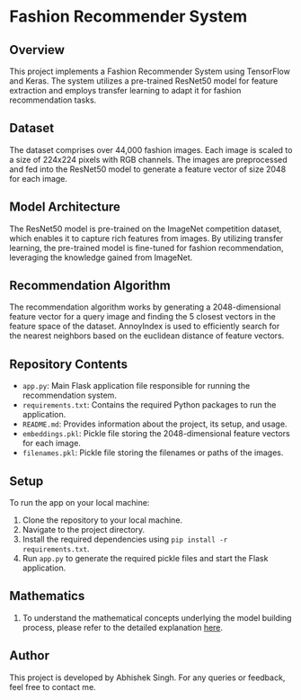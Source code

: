 # Fashion Recommender System

## Overview
This project implements a Fashion Recommender System using TensorFlow and Keras. 
The system utilizes a pre-trained ResNet50 model for feature extraction and employs transfer learning to adapt it for fashion recommendation tasks.

## Dataset
The dataset comprises over 44,000 fashion images. Each image is scaled to a size of 224x224 pixels with RGB channels.
The images are preprocessed and fed into the ResNet50 model to generate a feature vector of size 2048 for each image. 

## Model Architecture
The ResNet50 model is pre-trained on the ImageNet competition dataset, which enables it to capture rich features from images.
By utilizing transfer learning, the pre-trained model is fine-tuned for fashion recommendation, leveraging the knowledge gained from ImageNet.

## Recommendation Algorithm
The recommendation algorithm works by generating a 2048-dimensional feature vector for a query image and finding the 5 closest vectors in the feature space of the dataset.
AnnoyIndex is used to efficiently search for the nearest neighbors based on the euclidean distance of feature vectors.

## Repository Contents
- `app.py`: Main Flask application file responsible for running the recommendation system.
- `requirements.txt`: Contains the required Python packages to run the application.
- `README.md`: Provides information about the project, its setup, and usage.
- `embeddings.pkl`: Pickle file storing the 2048-dimensional feature vectors for each image.
- `filenames.pkl`: Pickle file storing the filenames or paths of the images.

## Setup
To run the app on your local machine:
1. Clone the repository to your local machine.
2. Navigate to the project directory.
3. Install the required dependencies using `pip install -r requirements.txt`.
4. Run `app.py` to generate the required pickle files and start the Flask application.

## Mathematics
1. To understand the mathematical concepts underlying the model building process, please refer to the detailed explanation [here](https://github.com/abhishekiiitbh2903/FASHION-RECOMMENDATION-SYSTEM/blob/main/Fashion%20Recommendation%20System.pdf).

## Author
This project is developed by Abhishek Singh. For any queries or feedback, feel free to contact me.
